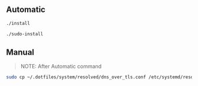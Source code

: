 ## Automatic

```bash
./install

./sudo-install
```

## Manual

> NOTE: After Automatic command

```bash
sudo cp ~/.dotfiles/system/resolved/dns_over_tls.conf /etc/systemd/resolved.conf.d
```
